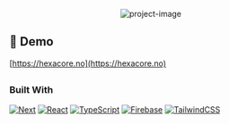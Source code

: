 <p align="center"><img src="https://socialify.git.ci/DahlGitHub/BOP3000/image?font=Jost&amp;forks=1&amp;issues=1&amp;language=1&amp;name=1&amp;pulls=1&amp;stargazers=1&amp;theme=Auto" alt="project-image"></p>

<!-- PROJECT SHIELDS -->
<!--
*** I'm using markdown "reference style" links for readability.
*** Reference links are enclosed in brackets [ ] instead of parentheses ( ).
*** See the bottom of this document for the declaration of the reference variables
*** for contributors-url, forks-url, etc. This is an optional, concise syntax you may use.
*** https://www.markdownguide.org/basic-syntax/#reference-style-links
-->

<h2>🚀 Demo</h2>

[https://hexacore.no](https://hexacore.no)

<h2>
  
### Built With

[![Next][Next.js]][Next-url]
[![React][React.js]][React-url]
[![TypeScript]][TypeScript-url]
[![Firebase]][Firebase-url]
[![TailwindCSS]][Tailwind-url]

  
<!-- MARKDOWN LINKS & IMAGES -->
<!-- https://www.markdownguide.org/basic-syntax/#reference-style-links -->
[Next.js]: https://img.shields.io/badge/next.js-000000?style=for-the-badge&logo=nextdotjs&logoColor=white
[Next-url]: https://nextjs.org/
[React.js]: https://img.shields.io/badge/React-20232A?style=for-the-badge&logo=react&logoColor=61DAFB
[React-url]: #
[TypeScript]: https://img.shields.io/static/v1?style=for-the-badge&message=TypeScript&color=3178C6&logo=TypeScript&logoColor=FFFFFF&label=
[TypeScript-url]: #
[Firebase]: https://img.shields.io/static/v1?style=for-the-badge&message=Firebase&color=222222&logo=Firebase&logoColor=FFCA28&label=
[Firebase-url]: #
[TailwindCSS]: https://img.shields.io/static/v1?style=for-the-badge&message=Tailwind+CSS&color=222222&logo=Tailwind+CSS&logoColor=06B6D4&label=
[Tailwind-url]: #
